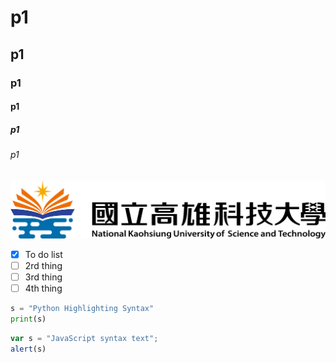 # p1
## p1
### p1
#### p1
##### p1
###### p1

![NKUST](nkust.jpg "高科大")

- [x] To do list
- [ ] 2rd thing
- [ ] 3rd thing
- [ ] 4th thing

```python
s = "Python Highlighting Syntax"
print(s)
```

```js
var s = "JavaScript syntax text";
alert(s)
```
